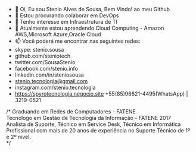 - 👋 Oi, Eu sou Stenio Alves de Sousa, Bem Vindo! ao meu Github
- 💞️ Estou procurando colaborar em DevOps
- 👀 Tenho interesse em Infraestrutura de TI
- 🌱 Atualmente estou aprendendo Cloud Computing - Amazon AWS,Microsoft Azure,Oracle Cloud 
- 📫 Você poderá me encontrar nas seguintes redes:
- skype: stenio.sousa
- github.com/steniotech
- twitter.com/SousaStenio
- facebook.com/stenio.info
- linkedin.com/in/steniosousa
- stenio.tecnologia@gmail.com
- instagram.com/stenio.tecnologia
- https://spyrotecnologia.negocio.site
+55(85)98621-4495(WhatsApp) | 3219-0521
<html>
 <body>
  /* Graduando em Redes de Computadores - FATENE <br/>
     Tecnólogo em Gestão de Tecnologia da Informação - FATENE 2017 <br/>
     Analista de Suporte, Técnico em Service Desk, Técnico em Informática <br/>
     Profissional com mais de 20 anos de experiência no Suporte Técnico de 1º e 2º nível. <br/>
        */ 
 </body>
</html>


